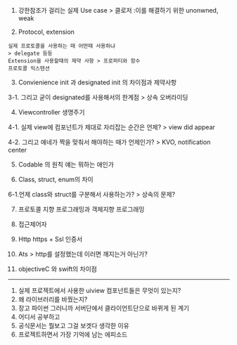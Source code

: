1. 강한참조가 걸리는 실제 Use case > 클로저 :이를 해결하기 위한 unonwned, weak 

2. Protocol, extension
```
실제 프로토콜을 사용하는 때 어떤때 사용하냐
> delegate 등등
Extension을 사용할때의 제약 사항 > 프로퍼티와 함수
프로토콜 익스텐션
```

3. Convienience init 과 designated init 의 차이점과 제약사항 

3-1. 그리고 굳이 designated를 사용해서의 한계점 > 상속 오버라이딩

4. Viewcontroller 생명주기 

4-1. 실제 view에 컴포넌트가 제대로 자리잡는 순간은 언제? > view did appear

4-2. 그리고 얘네가 짝을 맞춰서 해야하는 때가 언제인가? > KVO, notification center 

5. Codable 의 원칙 얘는 뭐하는 애인가

6. Class, struct, enum의 차이

6-1.언제 class와 struct를 구분해서 사용하는가? > 상속의 문제? 

7. 프로토콜 지향 프로그래밍과 객체지향 프로그래밍 

8. 접근제어자 

9. Http https + Ssl 인증서 

10. Ats > http를 설정했는데 이러면 깨지는거 아닌가?

11. objectiveC 와 swift의 차이점 

<hr>

1. 실제 프로젝트에서 사용한 uiview 컴포넌트들은 무엇이 있는지?
2. 왜 라이브러리를 바꿨는지?
3. 장고 파이썬 그러니까 서버단에서 클라이언트단으로 바뀌게 된 계기
4. 어디서 공부하고
5. 공식문서는 뭘보고 그걸 보겟다 생각한 이유
6. 프로젝트하면서 가장 기억에 남는 에피소드
